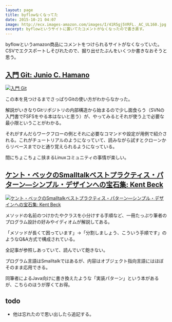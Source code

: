 ```yaml
---
layout: page
title: byflowなくなってた
date: 2015-10-21 04:07
image: http://ecx.images-amazon.com/images/I/41R5gj5VRFL._AC_UL160.jpg
excerpt: byflowというサイトに置いてたコメントがなくなったので書き直す。
---
```


byflowというamazon商品にコメントをつけられるサイトがなくなっていた。CSVでエクスポートしそびれたので、掘り出せたぶんをいくつか書きなおそうと思う。

## [入門 Git: Junio C. Hamano](http://www.amazon.co.jp/o/ASIN/4798023809/taikaisyu-22)

[![入門 Git](http://ecx.images-amazon.com/images/I/41R5gj5VRFL._AC_UL160.jpg)](http://www.amazon.co.jp/o/ASIN/4798023809/taikaisyu-22)

この本を見つけるまでさっぱりGitの使い方がわからなかった。

解説がいきなりGitリポジトリの内部構造から始まるので少し面食らう（SVNの入門書でFSFSをやる本はないと思う）が、やってみるとそれが使う上で必要な最小限ということがわかる。

それがすんだらワークフローの例とそれに必要なコマンドや設定が用例で紹介される。これがチュートリアルのようになっていて、読みながら試すとクローンからリベースまでひと通り覚えられるようになっている。

間にちょこちょこ挟まるLinuxコミュニティの事情が楽しい。

## [ケント・ベックのSmalltalkベストプラクティス・パターン―シンプル・デザインへの宝石集: Kent Beck](http://www.amazon.co.jp/o/ASIN/4894717549/taikaisyu-22)

[![ケント・ベックのSmalltalkベストプラクティス・パターン―シンプル・デザインへの宝石集: Kent Beck](http://ecx.images-amazon.com/images/I/5164YAE2H1L._AC_UL160.jpg)](http://www.amazon.co.jp/o/ASIN/4894717549/taikaisyu-22)

メソッドの名前のつけかたやクラスを小分けする手順など、一冊たっぷり筆者のプログラム設計の好みやイディオムが解説してある。

「メソッドが長くて困っています」→「分割しましょう、こういう手順です」のようなQ&A方式で構成されている。

全記事が参照しあっていて、読んでいて飽きない。

プログラム言語はSmalltalkではあるが、内容はオブジェクト指向言語にはほぼそのまま応用できる。

同筆者によるJava向けに書き換えたような「実装パターン」という本があるが、こちらのほうが厚くてお得。

## todo

* 他は忘れたので思い出したら追記する。
